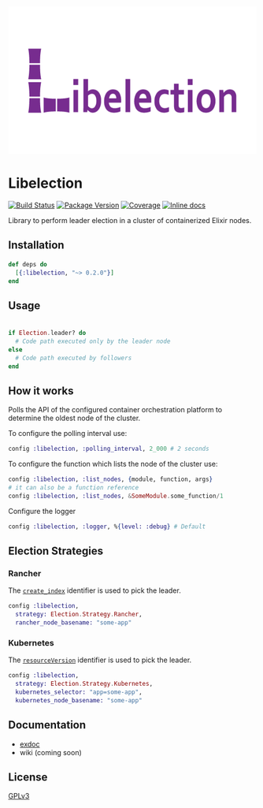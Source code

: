 <p align="center"><img src="design/logo.png" alt="libelection" height="300px"></p>


# Libelection

[![Build Status](https://travis-ci.org/QuiqUpLTD/libelection.svg?branch=master)](https://travis-ci.org/QuiqUpLTD/libelection)
[![Package Version](https://img.shields.io/hexpm/v/libelection.svg)](https://hex.pm/packages/libelection)
[![Coverage](https://coveralls.io/repos/github/QuiqUpLTD/libelection/badge.svg?branch=master)](https://coveralls.io/repos/github/QuiqUpLTD/libelection)
[![Inline docs](https://inch-ci.org/github/QuiqUpLTD/libelection.svg?branch=master)](https://inch-ci.org/github/QuiqUpLTD/libelection)

Library to perform leader election in a cluster of containerized Elixir nodes.

## Installation

```elixir
def deps do
  [{:libelection, "~> 0.2.0"}]
end
```

## Usage

```elixir

if Election.leader? do
  # Code path executed only by the leader node
else
  # Code path executed by followers
end
```

## How it works

Polls the API of the configured container orchestration platform to determine the oldest node of the cluster.

To configure the polling interval use:

```elixir
config :libelection, :polling_interval, 2_000 # 2 seconds
```

To configure the function which lists the node of the cluster use:

```elixir
config :libelection, :list_nodes, {module, function, args}
# it can also be a function reference
config :libelection, :list_nodes, &SomeModule.some_function/1
```

Configure the logger
```elixir
config :libelection, :logger, %{level: :debug} # Default
```

## Election Strategies

### Rancher

The [`create_index`](http://rancher.com/docs/rancher/v1.2/en/rancher-services/metadata-service/#container) identifier is used to pick the leader.

```elixir
config :libelection,
  strategy: Election.Strategy.Rancher,
  rancher_node_basename: "some-app"
```

### Kubernetes

The [`resourceVersion`](https://kubernetes.io/docs/reference/generated/federation/v1/definitions/) identifier
is used to pick the leader.

```elixir
config :libelection,
  strategy: Election.Strategy.Kubernetes,
  kubernetes_selector: "app=some-app",
  kubernetes_node_basename: "some-app"
```

## Documentation

* [exdoc](https://hexdocs.pm/libelection/)
* wiki (coming soon)

## License

[GPLv3](https://github.com/QuiqUpLTD/libelection/blob/master/LICENSE.md)
